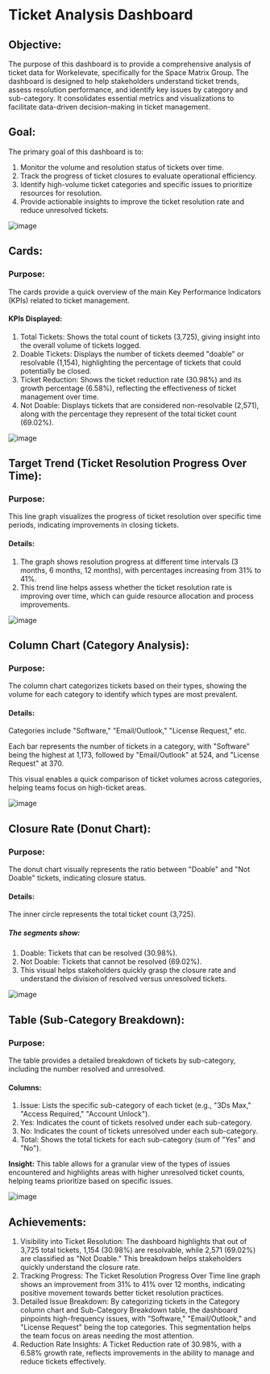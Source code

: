 # Ticket Analysis Dashboard
## Objective:
The purpose of this dashboard is to provide a comprehensive analysis of ticket data for Workelevate, specifically for the Space Matrix Group. The dashboard is designed to help stakeholders understand ticket trends, assess resolution performance, and identify key issues by category and sub-category. It consolidates essential metrics and visualizations to facilitate data-driven decision-making in ticket management.

## Goal:
The primary goal of this dashboard is to:
1. Monitor the volume and resolution status of tickets over time.
2. Track the progress of ticket closures to evaluate operational efficiency.
3. Identify high-volume ticket categories and specific issues to prioritize resources for resolution.
4. Provide actionable insights to improve the ticket resolution rate and reduce unresolved tickets.

![image](https://github.com/user-attachments/assets/b4fb7c4b-bfac-4138-a68b-f3de14492967)


## Cards:
### Purpose: 
The cards provide a quick overview of the main Key Performance Indicators (KPIs) related to ticket management.
#### KPIs Displayed:
1. Total Tickets: Shows the total count of tickets (3,725), giving insight into the overall volume of tickets logged.
2. Doable Tickets: Displays the number of tickets deemed "doable" or resolvable (1,154), highlighting the percentage of tickets that could potentially be closed.
3. Ticket Reduction: Shows the ticket reduction rate (30.98%) and its growth percentage (6.58%), reflecting the effectiveness of ticket management over time.
4. Not Doable: Displays tickets that are considered non-resolvable (2,571), along with the percentage they represent of the total ticket count (69.02%).

![image](https://github.com/user-attachments/assets/248f3137-c32e-48c9-bd23-4798dacc637d)


## Target Trend (Ticket Resolution Progress Over Time):
### Purpose: 
This line graph visualizes the progress of ticket resolution over specific time periods, indicating improvements in closing tickets.
#### Details:
1. The graph shows resolution progress at different time intervals (3 months, 6 months, 12 months), with percentages increasing from 31% to 41%.
2. This trend line helps assess whether the ticket resolution rate is improving over time, which can guide resource allocation and process improvements.

![image](https://github.com/user-attachments/assets/fb21acb3-c0c8-4558-954b-5686297a061a)


## Column Chart (Category Analysis):
### Purpose: 
The column chart categorizes tickets based on their types, showing the volume for each category to identify which types are most prevalent.
#### Details:
Categories include "Software," "Email/Outlook," "License Request," etc.

Each bar represents the number of tickets in a category, with "Software" being the highest at 1,173, followed by "Email/Outlook" at 524, and "License Request" at 370.

This visual enables a quick comparison of ticket volumes across categories, helping teams focus on high-ticket areas.

![image](https://github.com/user-attachments/assets/f3215476-7632-4886-92da-49f5bcac64b7)


## Closure Rate (Donut Chart):
### Purpose: 
The donut chart visually represents the ratio between "Doable" and "Not Doable" tickets, indicating closure status.
#### Details:
The inner circle represents the total ticket count (3,725).
##### The segments show:
1. Doable: Tickets that can be resolved (30.98%).
2. Not Doable: Tickets that cannot be resolved (69.02%).
3. This visual helps stakeholders quickly grasp the closure rate and understand the division of resolved versus unresolved tickets.

![image](https://github.com/user-attachments/assets/ad147eac-aeaa-4da5-a915-25b6155ea469)


## Table (Sub-Category Breakdown):
### Purpose: 
The table provides a detailed breakdown of tickets by sub-category, including the number resolved and unresolved.
#### Columns:
1. Issue: Lists the specific sub-category of each ticket (e.g., "3Ds Max," "Access Required," "Account Unlock").
2. Yes: Indicates the count of tickets resolved under each sub-category.
3. No: Indicates the count of tickets unresolved under each sub-category.
4. Total: Shows the total tickets for each sub-category (sum of "Yes" and "No").

**Insight:** This table allows for a granular view of the types of issues encountered and highlights areas with higher unresolved ticket counts, helping teams prioritize based on specific issues.

![image](https://github.com/user-attachments/assets/e50a9b85-a838-4e64-ad49-6181915e8886)

## Achievements:
1. Visibility into Ticket Resolution: The dashboard highlights that out of 3,725 total tickets, 1,154 (30.98%) are resolvable, while 2,571 (69.02%) are classified as "Not Doable." This breakdown helps stakeholders quickly understand the closure rate.
2. Tracking Progress: The Ticket Resolution Progress Over Time line graph shows an improvement from 31% to 41% over 12 months, indicating positive movement towards better ticket resolution practices.
3. Detailed Issue Breakdown: By categorizing tickets in the Category column chart and Sub-Category Breakdown table, the dashboard pinpoints high-frequency issues, with "Software," "Email/Outlook," and "License Request" being the top categories. This segmentation helps the team focus on areas needing the most attention.
4. Reduction Rate Insights: A Ticket Reduction rate of 30.98%, with a 6.58% growth rate, reflects improvements in the ability to manage and reduce tickets effectively.
